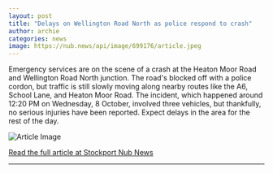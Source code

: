 ```yaml
---
layout: post
title: "Delays on Wellington Road North as police respond to crash"
author: archie
categories: news
image: https://nub.news/api/image/699176/article.jpeg
---
```

Emergency services are on the scene of a crash at the Heaton Moor Road and Wellington Road North junction. The road's blocked off with a police cordon, but traffic is still slowly moving along nearby routes like the A6, School Lane, and Heaton Moor Road. The incident, which happened around 12:20 PM on Wednesday, 8 October, involved three vehicles, but thankfully, no serious injuries have been reported. Expect delays in the area for the rest of the day.

![Article Image](https://nub.news/api/image/699176/article.jpeg)

[Read the full article at Stockport Nub News](https://stockport.nub.news/news/local-news/delays-on-wellington-road-north-as-police-respond-to-crash-274665)

---
